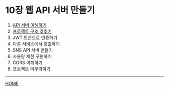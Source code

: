 # 10장 웹 API 서버 만들기

1. [API 서버 이해하기](./01.md)
2. [프로젝트 구조 갖추기](./02.md)
3. JWT 토큰으로 인증하기
4. 다른 서비스에서 호출하기
5. SNS API 서버 만들기
6. 사용량 제한 구현하기
7. CORS 이해하기
8. 프로젝트 마무리하기

-----
[HOME](../../README.md)

